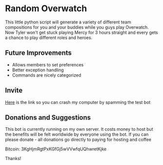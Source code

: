 # Random Overwatch

This little python script will generate a variety of different team compositions for you and your buddies while you guys play Overwatch. Now Tyler won't get stuck playing Mercy for 3 hours straight and every gets a chance to play different roles and heroes.

## Future Improvements
* Allows members to set preferences
* Better exception handling
* Commands are nicely categorized

## Invite 
[Here](https://discordapp.com/oauth2/authorize?client_id=472403679475925003&scope=bot) is the link so you can crash my computer by spamming the test bot

## Donations and Suggestions
This bot is currently running on my own server. It costs money to host but the benefits will be felt worldwide by everyone using the bot.
If you can please donate -  all donations go directly to paying for hosting and coffee 

Bitcoin: 3KgHjmRgtPxKGfGj5wVVwfqUQhwretKjke 

Thanks! 
